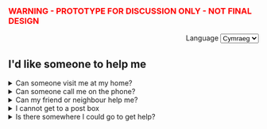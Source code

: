 <h3 class="govuk-heading-s"><font color="red"> WARNING - PROTOTYPE FOR DISCUSSION ONLY - NOT FINAL DESIGN</font></h3>

<div class="govuk-form-group" align="right">
  <label class="govuk-label" for="sort">
    Language
  </label>
  <select class="govuk-select" id="sort" name="sort">
    <option value="published">English</option>
    <option value="updated" selected>Cymraeg</option>
    <option value="views">Scots</option>
  </select>
</div>

## I'd like someone to help me

<details class="govuk-details">
  <summary class="govuk-details__summary">
    <span class="govuk-details__summary-text">
      Can someone visit me at my home?
    </span>
  </summary>
  <div class="govuk-details__text">
    This area could include details on how the respondent can get extra help
  </div>
</details>

<details class="govuk-details">
  <summary class="govuk-details__summary">
    <span class="govuk-details__summary-text">
      Can someone call me on the phone?
    </span>
  </summary>
  <div class="govuk-details__text">
    This area could include details on how the respondent can get extra help
  </div>
</details>

<details class="govuk-details">
  <summary class="govuk-details__summary">
    <span class="govuk-details__summary-text">
      Can my friend or neighbour help me?
    </span>
  </summary>
  <div class="govuk-details__text">
    This area could include details on how the respondent can get extra help
  </div>
</details>

<details class="govuk-details">
  <summary class="govuk-details__summary">
    <span class="govuk-details__summary-text">
      I cannot get to a post box
    </span>
  </summary>
  <div class="govuk-details__text">
    This area could include details on how the respondent can get extra help
  </div>
</details>

<details class="govuk-details">
  <summary class="govuk-details__summary">
    <span class="govuk-details__summary-text">
      Is there somewhere I could go to get help?
    </span>
  </summary>
  <div class="govuk-details__text">
        <li><a href="/docs/tutorials-and-examples">List of venues</a></li>
        <li><a href="/docs/tutorials-and-examples">What do I need to take with me?</a></li>
  </div>
</details>
